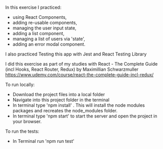 In this exercise I practiced:

- using React Components,
- adding re-usable components,
- managing the user input state,
- adding a list component,
- managing a list of users via 'state',
- adding an error modal component.

I also practiced Testing this app with Jest and React Testing Library

I did this exercise as part of my studies with React - The Complete Guide (incl Hooks, React Router, Redux) by Maximillian Schwarzmuller
https://www.udemy.com/course/react-the-complete-guide-incl-redux/

To run locally:

- Download the project files into a local folder
- Navigate into this project folder in the terminal
- In terminal type 'npm install' . This will install the node modules packages and recreates the node_modules folder.
- In terminal type 'npm start' to start the server and open the project in your browser.

To run the tests:

- In Terminal run 'npm run test'
